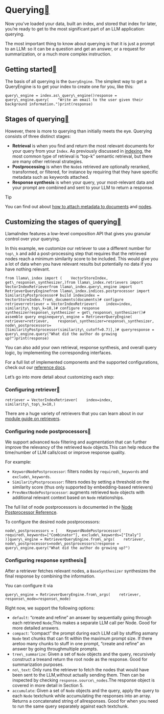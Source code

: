 Querying[](#querying "Permalink to this heading")
==================================================

Now you’ve loaded your data, built an index, and stored that index for later, you’re ready to get to the most significant part of an LLM application: querying.

The most important thing to know about querying is that it is just a prompt to an LLM: so it can be a question and get an answer, or a request for summarization, or a much more complex instruction.

Getting started[](#getting-started "Permalink to this heading")
----------------------------------------------------------------

The basis of all querying is the `QueryEngine`. The simplest way to get a QueryEngine is to get your index to create one for you, like this:


```
query\_engine = index.as\_query\_engine()response = query\_engine.query(    "Write an email to the user given their background information.")print(response)
```
Stages of querying[](#stages-of-querying "Permalink to this heading")
----------------------------------------------------------------------

However, there is more to querying than initially meets the eye. Querying consists of three distinct stages:

* **Retrieval** is when you find and return the most relevant documents for your query from your `Index`. As previously discussed in [indexing](../indexing/indexing.html), the most common type of retrieval is “top-k” semantic retrieval, but there are many other retrieval strategies.
* **Postprocessing** is when the `Node`s retrieved are optionally reranked, transformed, or filtered, for instance by requiring that they have specific metadata such as keywords attached.
* **Response synthesis** is when your query, your most-relevant data and your prompt are combined and sent to your LLM to return a response.

Tip

You can find out about [how to attach metadata to documents](../../module_guides/loading/documents_and_nodes/usage_documents.html) and [nodes](../../module_guides/loading/documents_and_nodes/usage_nodes.html).

Customizing the stages of querying[](#customizing-the-stages-of-querying "Permalink to this heading")
------------------------------------------------------------------------------------------------------

LlamaIndex features a low-level composition API that gives you granular control over your querying.

In this example, we customize our retriever to use a different number for `top\_k` and add a post-processing step that requires that the retrieved nodes reach a minimum similarity score to be included. This would give you a lot of data when you have relevant results but potentially no data if you have nothing relevant.


```
from llama\_index import (    VectorStoreIndex,    get\_response\_synthesizer,)from llama\_index.retrievers import VectorIndexRetrieverfrom llama\_index.query\_engine import RetrieverQueryEnginefrom llama\_index.indices.postprocessor import SimilarityPostprocessor# build indexindex = VectorStoreIndex.from\_documents(documents)# configure retrieverretriever = VectorIndexRetriever(    index=index,    similarity\_top\_k=10,)# configure response synthesizerresponse\_synthesizer = get\_response\_synthesizer()# assemble query enginequery\_engine = RetrieverQueryEngine(    retriever=retriever,    response\_synthesizer=response\_synthesizer,    node\_postprocessors=[SimilarityPostprocessor(similarity\_cutoff=0.7)],)# queryresponse = query\_engine.query("What did the author do growing up?")print(response)
```
You can also add your own retrieval, response synthesis, and overall query logic, by implementing the corresponding interfaces.

For a full list of implemented components and the supported configurations, check out our [reference docs](../../api_reference/query.html).

Let’s go into more detail about customizing each step:

### Configuring retriever[](#configuring-retriever "Permalink to this heading")


```
retriever = VectorIndexRetriever(    index=index,    similarity\_top\_k=10,)
```
There are a huge variety of retrievers that you can learn about in our [module guide on retrievers](../../module_guides/querying/retriever/root.html).

### Configuring node postprocessors[](#configuring-node-postprocessors "Permalink to this heading")

We support advanced `Node` filtering and augmentation that can further improve the relevancy of the retrieved `Node` objects.This can help reduce the time/number of LLM calls/cost or improve response quality.

For example:

* `KeywordNodePostprocessor`: filters nodes by `required\_keywords` and `exclude\_keywords`.
* `SimilarityPostprocessor`: filters nodes by setting a threshold on the similarity score (thus only supported by embedding-based retrievers)
* `PrevNextNodePostprocessor`: augments retrieved `Node` objects with additional relevant context based on `Node` relationships.

The full list of node postprocessors is documented in the [Node Postprocessor Reference](../../api_reference/node_postprocessor.html).

To configure the desired node postprocessors:


```
node\_postprocessors = [    KeywordNodePostprocessor(        required\_keywords=["Combinator"], exclude\_keywords=["Italy"]    )]query\_engine = RetrieverQueryEngine.from\_args(    retriever, node\_postprocessors=node\_postprocessors)response = query\_engine.query("What did the author do growing up?")
```
### Configuring response synthesis[](#configuring-response-synthesis "Permalink to this heading")

After a retriever fetches relevant nodes, a `BaseSynthesizer` synthesizes the final response by combining the information.

You can configure it via


```
query\_engine = RetrieverQueryEngine.from\_args(    retriever, response\_mode=response\_mode)
```
Right now, we support the following options:

* `default`: “create and refine” an answer by sequentially going through each retrieved `Node`;This makes a separate LLM call per Node. Good for more detailed answers.
* `compact`: “compact” the prompt during each LLM call by stuffing asmany `Node` text chunks that can fit within the maximum prompt size. If there aretoo many chunks to stuff in one prompt, “create and refine” an answer by going throughmultiple prompts.
* `tree\_summarize`: Given a set of `Node` objects and the query, recursively construct a treeand return the root node as the response. Good for summarization purposes.
* `no\_text`: Only runs the retriever to fetch the nodes that would have been sent to the LLM,without actually sending them. Then can be inspected by checking `response.source\_nodes`.The response object is covered in more detail in Section 5.
* `accumulate`: Given a set of `Node` objects and the query, apply the query to each `Node` textchunk while accumulating the responses into an array. Returns a concatenated string of allresponses. Good for when you need to run the same query separately against each textchunk.
